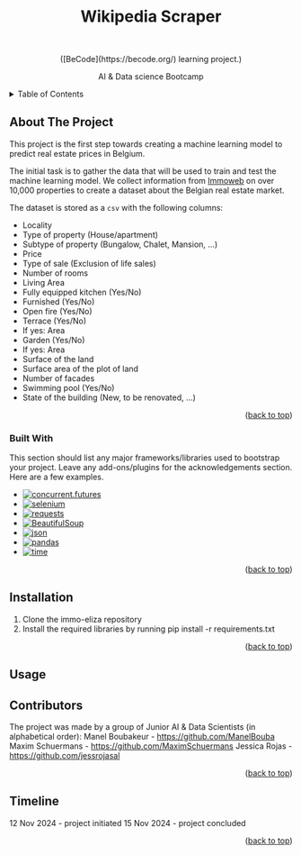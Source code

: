 <h1 align="center"> Wikipedia Scraper </h1> <br>

<p align="center"> ([BeCode](https://becode.org/) learning project.) </p>
<p align="center"> AI & Data science Bootcamp </p>

<details>
  <summary>Table of Contents</summary>
  <ol>
    <li>
      <a href="#about-the-project">About The Project</a>
      <ul>
        <li><a href="#built-with">Built With</a></li>
      </ul>
    </li>
    <li> <a href="#installation">Installation</a></li>
    <li><a href="#usage">Usage</a></li>
    <li><a href="#contributors">Contributors</a></li>
    <li><a href="#timeline">Timeline</a></li>
  </ol>
</details>

## **About The Project**
This project is the first step towards creating a machine learning model to predict real estate prices in Belgium.

The initial task is to gather the data that will be used to train and test the machine learning model. We collect information from [Immoweb](immoweb.be) on over 10,000 properties to create a dataset about the Belgian real estate market.

The dataset is stored as a `csv` with the following columns:
* Locality
* Type of property (House/apartment)
* Subtype of property (Bungalow, Chalet, Mansion, ...)
* Price
* Type of sale (Exclusion of life sales)
* Number of rooms
* Living Area
* Fully equipped kitchen (Yes/No)
* Furnished (Yes/No)
* Open fire (Yes/No)
* Terrace (Yes/No)
* If yes: Area
* Garden (Yes/No)
* If yes: Area
* Surface of the land
* Surface area of the plot of land
* Number of facades
* Swimming pool (Yes/No)
* State of the building (New, to be renovated, ...)

<p align="right">(<a href="#readme-top">back to top</a>)</p>

### Built With
This section should list any major frameworks/libraries used to bootstrap your project. Leave any add-ons/plugins for the acknowledgements section. Here are a few examples.

* [![concurrent.futures](https://img.shields.io/badge/concurrent.futures-Module-green)](https://docs.python.org/3/library/concurrent.futures.html)
* [![selenium](https://img.shields.io/badge/Selenium-Automation-yellow)](https://selenium.dev/)
* [![requests](https://img.shields.io/badge/Requests-HTTP-blue)](https://docs.python-requests.org/)
* [![BeautifulSoup](https://img.shields.io/badge/BeautifulSoup-HTML%20Parsing-brightgreen)](https://www.crummy.com/software/BeautifulSoup/)
* [![json](https://img.shields.io/badge/JSON-Data-orange)](https://docs.python.org/3/library/json.html)
* [![pandas](https://img.shields.io/badge/pandas-Dataframe-blue)](https://pandas.pydata.org/)
* [![time](https://img.shields.io/badge/time-Time%20Functions-red)](https://docs.python.org/3/library/time.html)

<p align="right">(<a href="#readme-top">back to top</a>)</p>


## **Installation**
1. Clone the immo-eliza repository
2. Install the required libraries by running pip install -r requirements.txt

<p align="right">(<a href="#readme-top">back to top</a>)</p>

## **Usage**



## **Contributors**
The project was made by a group of Junior AI & Data Scientists (in alphabetical order):
Manel Boubakeur - https://github.com/ManelBouba
Maxim Schuermans - https://github.com/MaximSchuermans
Jessica Rojas - https://github.com/jessrojasal

<p align="right">(<a href="#readme-top">back to top</a>)</p>

## **Timeline**
12 Nov 2024 - project initiated 
15 Nov 2024 - project concluded

<p align="right">(<a href="#readme-top">back to top</a>)</p>
